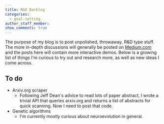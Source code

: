 ```yaml
---
title: R&D Backlog
categories:
  - goal-setting
author_staff_member: 
show_comments: true
---
```


The purpose of my blog is to post unpolished, throwaway, R&D type stuff. The more in-depth discussions will generally be posted on [Medium.com](https://medium.com/@formigone) and the posts here will contain more interactive demos. Below is a growing list of things I'm curious to try out and research more, as well as new ideas I come across.

## To do

 + Arxiv.org scraper
    + Following Jeff Dean's advice to read lots of paper abstract, I wrote a trivial API that queries arxiv.org and returns a list of abstracts for quick scanning. Now I need to post that code.
 + Genetic algorithms
    + I'm currently mostly curious about neuroevolution in general.
